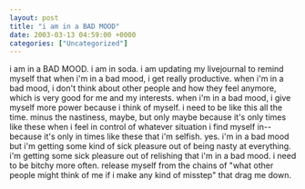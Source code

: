 ```yaml
---
layout: post
title: "i am in a BAD MOOD"
date: 2003-03-13 04:59:00 +0000
categories: ["Uncategorized"]
---
```


i am in a BAD MOOD. i am in soda. i am updating my livejournal to remind myself that when i'm in a bad mood, i get really productive. when i'm in a bad mood, i don't think about other people and how they feel anymore, which is very good for me and my interests. when i'm in a bad mood, i give myself more power because i think of myself. i need to be like this all the time. minus the nastiness, maybe, but only maybe because it's only times like these when i feel in control of whatever situation i find myself in--because it's only in times like these that i'm selfish. yes. i'm in a bad mood but i'm getting some kind of sick pleasure out of being nasty at everything. i'm getting some sick pleasure out of relishing that i'm in a bad mood. i need to be bitchy more often. release myself from the chains of "what other people might think of me if i make any kind of misstep" that drag me down.